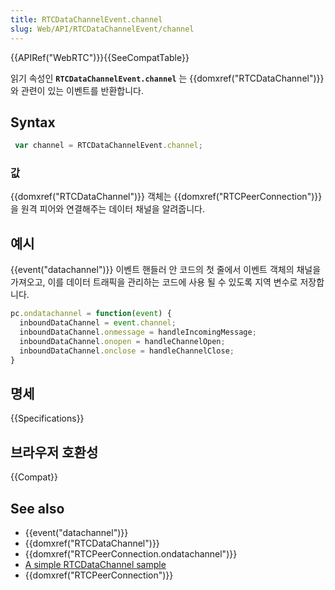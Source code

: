 ```yaml
---
title: RTCDataChannelEvent.channel
slug: Web/API/RTCDataChannelEvent/channel
---
```


{{APIRef("WebRTC")}}{{SeeCompatTable}}

읽기 속성인 **`RTCDataChannelEvent.channel`** 는 {{domxref("RTCDataChannel")}}와 관련이 있는 이벤트를 반환합니다.

## Syntax

```js
 var channel = RTCDataChannelEvent.channel;
```

### 값

{{domxref("RTCDataChannel")}} 객체는 {{domxref("RTCPeerConnection")}}을 원격 피어와 연결해주는 데이터 채널을 알려줍니다.

## 예시

{{event("datachannel")}} 이벤트 핸들러 안 코드의 첫 줄에서 이벤트 객체의 채널을 가져오고, 이를 데이터 트래픽을 관리하는 코드에 사용 될 수 있도록 지역 변수로 저장합니다.

```js
pc.ondatachannel = function(event) {
  inboundDataChannel = event.channel;
  inboundDataChannel.onmessage = handleIncomingMessage;
  inboundDataChannel.onopen = handleChannelOpen;
  inboundDataChannel.onclose = handleChannelClose;
}
```

## 명세

{{Specifications}}

## 브라우저 호환성

{{Compat}}

## See also

- {{event("datachannel")}}
- {{domxref("RTCDataChannel")}}
- {{domxref("RTCPeerConnection.ondatachannel")}}
- [A simple RTCDataChannel sample](/ko/docs/Web/API/WebRTC_API/Simple_RTCDataChannel_sample)
- {{domxref("RTCPeerConnection")}}
